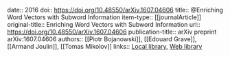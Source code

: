 date:: 2016
doi:: https://doi.org/10.48550/arXiv.1607.04606
title:: @Enriching Word Vectors with Subword Information
item-type:: [[journalArticle]]
original-title:: Enriching Word Vectors with Subword Information
url:: https://doi.org/10.48550/arXiv.1607.04606
publication-title:: arXiv preprint arXiv:1607.04606
authors:: [[Piotr Bojanowski]], [[Edouard Grave]], [[Armand Joulin]], [[Tomas Mikolov]]
links:: [Local library](zotero://select/groups/2386895/items/XZI72LNY), [Web library](https://www.zotero.org/groups/2386895/items/XZI72LNY)
